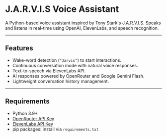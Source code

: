 # J.A.R.V.I.S Voice Assistant

A Python-based voice assistant inspired by Tony Stark's J.A.R.V.I.S. Speaks and listens in real-time using OpenAI, ElevenLabs, and speech recognition.

---

## Features

- Wake-word detection (`"Jarvis"`) to start interactions.
- Continuous conversation mode with natural voice responses.
- Text-to-speech via ElevenLabs API.
- AI responses powered by OpenRouter and Google Gemini Flash.
- Lightweight conversation history management.

---

## Requirements

- Python 3.9+
- [OpenRouter API Key](https://openrouter.ai)
- [ElevenLabs API Key](https://beta.elevenlabs.io/)
- pip packages: install via `requirements.txt`
